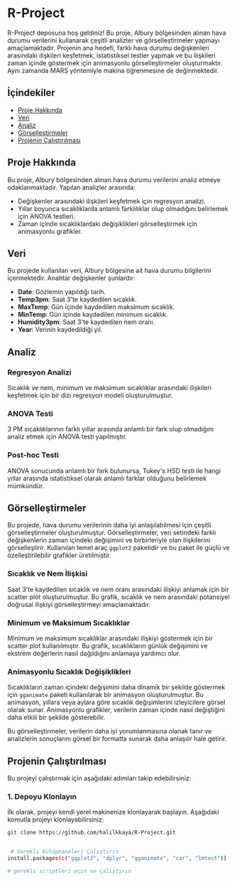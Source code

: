 # R-Project

R-Project deposuna hoş geldiniz! Bu proje, Albury bölgesinden alınan hava durumu verilerini kullanarak çeşitli analizler ve görselleştirmeler yapmayı amaçlamaktadır. Projenin ana hedefi, farklı hava durumu değişkenleri arasındaki ilişkileri keşfetmek, istatistiksel testler yapmak ve bu ilişkileri zaman içinde göstermek için animasyonlu görselleştirmeler oluşturmaktır. Aynı zamanda MARS yöntemiyle makina öğrenmesine de değinmektedir.

## İçindekiler

- [Proje Hakkında](#proje-hakkında)
- [Veri](#veri)
- [Analiz](#analiz)
- [Görselleştirmeler](#görselleştirmeler)
- [Projenin Çalıştırılması](#projenin-çalıştırılması)

## Proje Hakkında

Bu proje, Albury bölgesinden alınan hava durumu verilerini analiz etmeye odaklanmaktadır. Yapılan analizler arasında:

- Değişkenler arasındaki ilişkileri keşfetmek için regresyon analizi.
- Yıllar boyunca sıcaklıklarda anlamlı farklılıklar olup olmadığını belirlemek için ANOVA testleri.
- Zaman içinde sıcaklıklardaki değişiklikleri görselleştirmek için animasyonlu grafikler.

## Veri

Bu projede kullanılan veri, Albury bölgesine ait hava durumu bilgilerini içermektedir. Anahtar değişkenler şunlardır:

- **Date**: Gözlemin yapıldığı tarih.
- **Temp3pm**: Saat 3'te kaydedilen sıcaklık.
- **MaxTemp**: Gün içinde kaydedilen maksimum sıcaklık.
- **MinTemp**: Gün içinde kaydedilen minimum sıcaklık.
- **Humidity3pm**: Saat 3'te kaydedilen nem oranı.
- **Year**: Verinin kaydedildiği yıl.

## Analiz

### Regresyon Analizi

Sıcaklık ve nem, minimum ve maksimum sıcaklıklar arasındaki ilişkileri keşfetmek için bir dizi regresyon modeli oluşturulmuştur.

### ANOVA Testi

3 PM sıcaklıklarının farklı yıllar arasında anlamlı bir fark olup olmadığını analiz etmek için ANOVA testi yapılmıştır.

### Post-hoc Testi
ANOVA sonucunda anlamlı bir fark bulunursa, Tukey's HSD testi ile hangi yıllar arasında istatistiksel olarak anlamlı farklar olduğunu belirlemek mümkündür.


## Görselleştirmeler

Bu projede, hava durumu verilerinin daha iyi anlaşılabilmesi için çeşitli görselleştirmeler oluşturulmuştur. Görselleştirmeler, veri setindeki farklı değişkenlerin zaman içindeki değişimini ve birbirleriyle olan ilişkilerini görselleştirir. Kullanılan temel araç `ggplot2` paketidir ve bu paket ile güçlü ve özelleştirilebilir grafikler üretilmiştir.

### Sıcaklık ve Nem İlişkisi

Saat 3'te kaydedilen sıcaklık ve nem oranı arasındaki ilişkiyi anlamak için bir scatter plot oluşturulmuştur. Bu grafik, sıcaklık ve nem arasındaki potansiyel doğrusal ilişkiyi görselleştirmeyi amaçlamaktadır.

### Minimum ve Maksimum Sıcaklıklar

Minimum ve maksimum sıcaklıklar arasındaki ilişkiyi göstermek için bir scatter plot kullanılmıştır. Bu grafik, sıcaklıkların günlük değişimini ve ekstrem değerlerin nasıl dağıldığını anlamaya yardımcı olur.

### Animasyonlu Sıcaklık Değişiklikleri

Sıcaklıkların zaman içindeki değişimini daha dinamik bir şekilde göstermek için `gganimate` paketi kullanılarak bir animasyon oluşturulmuştur. Bu animasyon, yıllara veya aylara göre sıcaklık değişimlerini izleyicilere görsel olarak sunar. Animasyonlu grafikler, verilerin zaman içinde nasıl değiştiğini daha etkili bir şekilde gösterebilir.

Bu görselleştirmeler, verilerin daha iyi yorumlanmasına olanak tanır ve analizlerin sonuçlarını görsel bir formatta sunarak daha anlaşılır hale getirir.

## Projenin Çalıştırılması

Bu projeyi çalıştırmak için aşağıdaki adımları takip edebilirsiniz:

### 1. Depoyu Klonlayın

İlk olarak, projeyi kendi yerel makinenize klonlayarak başlayın. Aşağıdaki komutla projeyi klonlayabilirsiniz:

```bash
git clone https://github.com/halilkkaya/R-Project.git


 # Gerekli Kütüphaneleri Çalıştırın
install.packages(c("ggplot2", "dplyr", "gganimate", "car", "lmtest"))

# gerekli scriptleri açın ve çalıştırın





